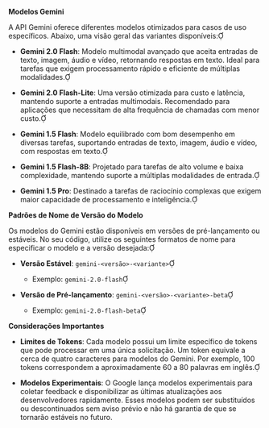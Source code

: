 **Modelos Gemini**

A API Gemini oferece diferentes modelos otimizados para casos de uso específicos. Abaixo, uma visão geral das variantes disponíveis:

- **Gemini 2.0 Flash**: Modelo multimodal avançado que aceita entradas de texto, imagem, áudio e vídeo, retornando respostas em texto. Ideal para tarefas que exigem processamento rápido e eficiente de múltiplas modalidades.

- **Gemini 2.0 Flash-Lite**: Uma versão otimizada para custo e latência, mantendo suporte a entradas multimodais. Recomendado para aplicações que necessitam de alta frequência de chamadas com menor custo.

- **Gemini 1.5 Flash**: Modelo equilibrado com bom desempenho em diversas tarefas, suportando entradas de texto, imagem, áudio e vídeo, com respostas em texto.

- **Gemini 1.5 Flash-8B**: Projetado para tarefas de alto volume e baixa complexidade, mantendo suporte a múltiplas modalidades de entrada.

- **Gemini 1.5 Pro**: Destinado a tarefas de raciocínio complexas que exigem maior capacidade de processamento e inteligência.

**Padrões de Nome de Versão do Modelo**

Os modelos do Gemini estão disponíveis em versões de pré-lançamento ou estáveis. No seu código, utilize os seguintes formatos de nome para especificar o modelo e a versão desejada:

- **Versão Estável**: `gemini-<versão>-<variante>`

  - Exemplo: `gemini-2.0-flash`

- **Versão de Pré-lançamento**: `gemini-<versão>-<variante>-beta`

  - Exemplo: `gemini-2.0-flash-beta`

**Considerações Importantes**

- **Limites de Tokens**: Cada modelo possui um limite específico de tokens que pode processar em uma única solicitação. Um token equivale a cerca de quatro caracteres para modelos do Gemini. Por exemplo, 100 tokens correspondem a aproximadamente 60 a 80 palavras em inglês.

- **Modelos Experimentais**: O Google lança modelos experimentais para coletar feedback e disponibilizar as últimas atualizações aos desenvolvedores rapidamente. Esses modelos podem ser substituídos ou descontinuados sem aviso prévio e não há garantia de que se tornarão estáveis no futuro.